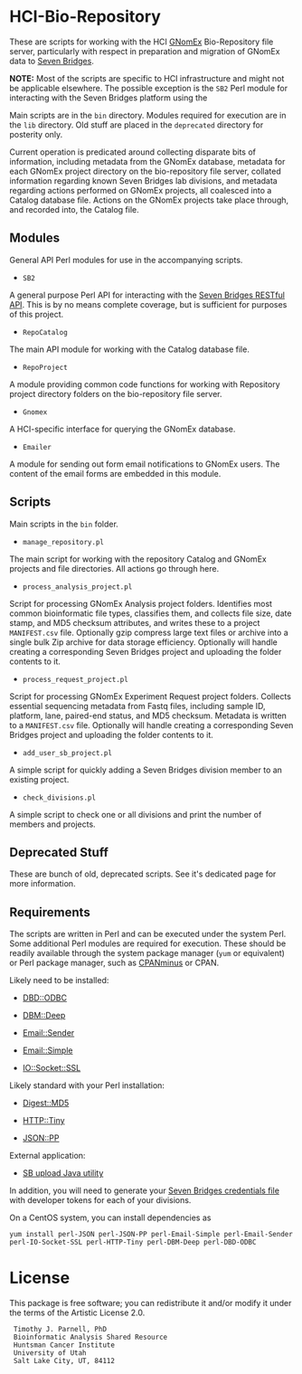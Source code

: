 # HCI-Bio-Repository

These are scripts for working with the HCI [GNomEx](https://hci-bio-app.hci.utah.edu/gnomex/home) 
Bio-Repository file server, particularly with respect in preparation and migration of 
GNomEx data to [Seven Bridges](https://www.sevenbridges.com). 

**NOTE:** Most of the scripts are specific to HCI infrastructure and might not be 
applicable elsewhere. The possible exception is the `SB2` Perl module for interacting 
with the Seven Bridges platform using the 

Main scripts are in the `bin` directory. Modules required for execution are in the `lib` 
directory. Old stuff are placed in the `deprecated` directory for posterity only.

Current operation is predicated around collecting disparate bits of information, 
including metadata from the GNomEx database, metadata for each GNomEx project directory 
on the bio-repository file server, collated information regarding known Seven Bridges lab 
divisions, and metadata regarding actions performed on GNomEx projects, all coalesced 
into a Catalog database file. Actions on the GNomEx projects take place through, and 
recorded into, the Catalog file. 


## Modules

General API Perl modules for use in the accompanying scripts.

- `SB2`

A general purpose Perl API for interacting with the 
[Seven Bridges RESTful API](https://docs.sevenbridges.com/page/api). This is by no 
means complete coverage, but is sufficient for purposes of this project.

- `RepoCatalog`

The main API module for working with the Catalog database file.

- `RepoProject`

A module providing common code functions for working with Repository project directory 
folders on the bio-repository file server.

- `Gnomex`

A HCI-specific interface for querying the GNomEx database.

- `Emailer`

A module for sending out form email notifications to GNomEx users. The content of the 
email forms are embedded in this module.


## Scripts

Main scripts in the `bin` folder. 

- `manage_repository.pl`

The main script for working with the repository Catalog and GNomEx projects and file 
directories. All actions go through here.

- `process_analysis_project.pl`

Script for processing GNomEx Analysis project folders. Identifies most common 
bioinformatic file types, classifies them, and collects file size, date stamp, and MD5 
checksum attributes, and writes these to a project `MANIFEST.csv` file. Optionally 
gzip compress large text files or archive into a single bulk Zip archive for data 
storage efficiency. Optionally will handle creating a corresponding Seven Bridges project 
and uploading the folder contents to it.

- `process_request_project.pl`

Script for processing GNomEx Experiment Request project folders. Collects essential 
sequencing metadata from Fastq files, including sample ID, platform, lane, paired-end 
status, and MD5 checksum. Metadata is written to a `MANIFEST.csv` file. Optionally 
will handle creating a corresponding Seven Bridges project and uploading the folder 
contents to it.

- `add_user_sb_project.pl`

A simple script for quickly adding a Seven Bridges division member to an existing project. 

- `check_divisions.pl`

A simple script to check one or all divisions and print the number of members and 
projects.


## Deprecated Stuff

These are bunch of old, deprecated scripts. See it's dedicated page for more information.


## Requirements

The scripts are written in Perl and can be executed under the system Perl. Some 
additional Perl modules are required for execution. These should be readily available 
through the system package manager (`yum` or equivalent) or Perl package manager, such 
as [CPANminus](https://metacpan.org/pod/App::cpanminus) or CPAN. 

Likely need to be installed:

- [DBD::ODBC](https://metacpan.org/pod/DBD::ODBC)

- [DBM::Deep](https://metacpan.org/pod/DBM::Deep)

- [Email::Sender](https://metacpan.org/pod/Email::Sender)

- [Email::Simple](https://metacpan.org/pod/Email::Simple)

- [IO::Socket::SSL](https://metacpan.org/pod/IO::Socket::SSL)

Likely standard with your Perl installation:

- [Digest::MD5](https://metacpan.org/pod/Digest::MD5)

- [HTTP::Tiny](https://metacpan.org/pod/HTTP::Tiny)

- [JSON::PP](https://metacpan.org/pod/JSON::PP)

External application:

- [SB upload Java utility](https://docs.sevenbridges.com/docs/upload-via-the-command-line) 


In addition, you will need to generate your 
[Seven Bridges credentials file](https://docs.sevenbridges.com/docs/store-credentials-to-access-seven-bridges-client-applications-and-libraries) 
with developer tokens for each of your divisions.

On a CentOS system, you can install dependencies as 

    yum install perl-JSON perl-JSON-PP perl-Email-Simple perl-Email-Sender perl-IO-Socket-SSL perl-HTTP-Tiny perl-DBM-Deep perl-DBD-ODBC



# License

This package is free software; you can redistribute it and/or modify
it under the terms of the Artistic License 2.0.  

	 Timothy J. Parnell, PhD
	 Bioinformatic Analysis Shared Resource
	 Huntsman Cancer Institute
	 University of Utah
	 Salt Lake City, UT, 84112




